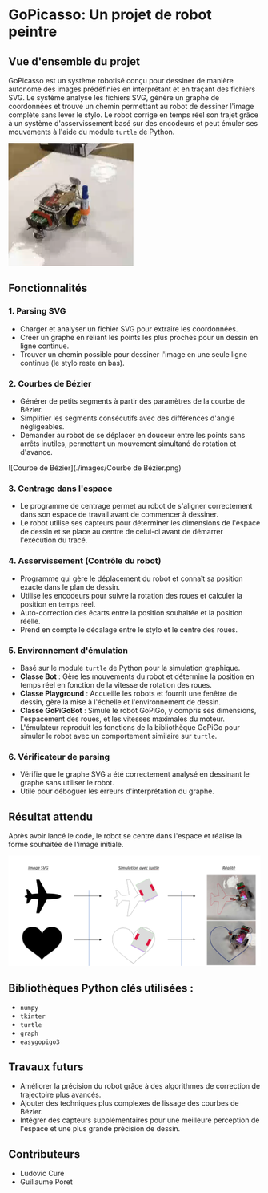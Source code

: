 # GoPicasso: Un projet de robot peintre

## Vue d'ensemble du projet
GoPicasso est un système robotisé conçu pour dessiner de manière autonome des images prédéfinies en interprétant et en traçant des fichiers SVG. Le système analyse les fichiers SVG, génère un graphe de coordonnées et trouve un chemin permettant au robot de dessiner l'image complète sans lever le stylo. Le robot corrige en temps réel son trajet grâce à un système d'asservissement basé sur des encodeurs et peut émuler ses mouvements à l'aide du module `turtle` de Python.

![Robot](./images/Robot.png)

## Fonctionnalités

### 1. Parsing SVG
- Charger et analyser un fichier SVG pour extraire les coordonnées.
- Créer un graphe en reliant les points les plus proches pour un dessin en ligne continue.
- Trouver un chemin possible pour dessiner l'image en une seule ligne continue (le stylo reste en bas).

### 2. Courbes de Bézier
- Générer de petits segments à partir des paramètres de la courbe de Bézier.
- Simplifier les segments consécutifs avec des différences d'angle négligeables.
- Demander au robot de se déplacer en douceur entre les points sans arrêts inutiles, permettant un mouvement simultané de rotation et d'avance.

![Courbe de Bézier](./images/Courbe de Bézier.png)

### 3. Centrage dans l'espace
- Le programme de centrage permet au robot de s'aligner correctement dans son espace de travail avant de commencer à dessiner.
- Le robot utilise ses capteurs pour déterminer les dimensions de l'espace de dessin et se place au centre de celui-ci avant de démarrer l'exécution du tracé.

### 4. Asservissement (Contrôle du robot)
- Programme qui gère le déplacement du robot et connaît sa position exacte dans le plan de dessin.
- Utilise les encodeurs pour suivre la rotation des roues et calculer la position en temps réel.
- Auto-correction des écarts entre la position souhaitée et la position réelle.
- Prend en compte le décalage entre le stylo et le centre des roues.

### 5. Environnement d'émulation
- Basé sur le module `turtle` de Python pour la simulation graphique.
- **Classe Bot** : Gère les mouvements du robot et détermine la position en temps réel en fonction de la vitesse de rotation des roues.
- **Classe Playground** : Accueille les robots et fournit une fenêtre de dessin, gère la mise à l'échelle et l'environnement de dessin.
- **Classe GoPiGoBot** : Simule le robot GoPiGo, y compris ses dimensions, l'espacement des roues, et les vitesses maximales du moteur.
- L'émulateur reproduit les fonctions de la bibliothèque GoPiGo pour simuler le robot avec un comportement similaire sur `turtle`.

### 6. Vérificateur de parsing
- Vérifie que le graphe SVG a été correctement analysé en dessinant le graphe sans utiliser le robot.
- Utile pour déboguer les erreurs d'interprétation du graphe.

## Résultat attendu
Après avoir lancé le code, le robot se centre dans l'espace et réalise la forme souhaitée de l'image initiale.

![Résultat](./images/Resultat.png)

## Bibliothèques Python clés utilisées :
- `numpy`
- `tkinter`
- `turtle`
- `graph`
- `easygopigo3`

## Travaux futurs
- Améliorer la précision du robot grâce à des algorithmes de correction de trajectoire plus avancés.
- Ajouter des techniques plus complexes de lissage des courbes de Bézier.
- Intégrer des capteurs supplémentaires pour une meilleure perception de l'espace et une plus grande précision de dessin.

## Contributeurs
- Ludovic Cure
- Guillaume Poret
